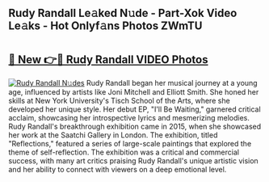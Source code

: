## Rudy Randall Le𝚊ked N𝚞de - Part-Xok Video Le𝚊ks - Hot Onlyf𝚊ns Photos ZWmTU

# <h2><a href="http://ac12234.deff.icu/?id=Rudy+Randall">🔗 New 👉🔴 Rudy Randall VIDEO Photos</a></h2>

[![Rudy Randall N𝚞des](https://i.imgur.com/rIISA9y.gif)](http://ac12234.deff.icu/?id=Rudy+Randall)
Rudy Randall began her musical journey at a young age, influenced by artists like Joni Mitchell and Elliott Smith. She honed her skills at New York University's Tisch School of the Arts, where she developed her unique style. Her debut EP, "I'll Be Waiting," garnered critical acclaim, showcasing her introspective lyrics and mesmerizing melodies. Rudy Randall's breakthrough exhibition came in 2015, when she showcased her work at the Saatchi Gallery in London. The exhibition, titled "Reflections," featured a series of large-scale paintings that explored the theme of self-reflection. The exhibition was a critical and commercial success, with many art critics praising Rudy Randall's unique artistic vision and her ability to connect with viewers on a deep emotional level.
